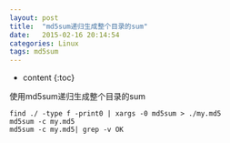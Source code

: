 ```yaml
---
layout: post
title:  "md5sum递归生成整个目录的sum"
date:   2015-02-16 20:14:54
categories: Linux
tags: md5sum
---
```


* content
{:toc}

使用md5sum递归生成整个目录的sum



```
find ./ -type f -print0 | xargs -0 md5sum > ./my.md5
md5sum -c my.md5
md5sum -c my.md5| grep -v OK
```